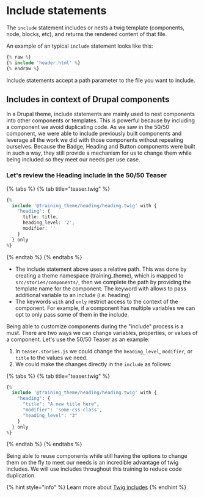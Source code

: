 # Include statements

The `include` statement includes or nests a twig template (components, node, blocks, etc), and returns the rendered content of that file.

An example of an typical `include` statement looks like this:

```php
{% raw %}
{% include 'header.html' %}
{% endraw %}
```

Include statements accept a path parameter to the file you want to include.

## Includes in context of Drupal components

In a Drupal theme, include statements are mainly used to nest components into other components or templates. This is powerful because by including a component we avoid duplicating code. As we saw in the 50/50 component, we were able to include previously built components and leverage all the work we did with those components without repeating ourselves. Because the Badge, Heading and Button components were built in such a way, they still provide a mechanism for us to change them while being included so they meet our needs per use case.

### Let's review the Heading include in the 50/50 Teaser

{% tabs %}
{% tab title="teaser.twig" %}
```php
{%
  include '@training_theme/heading/heading.twig' with {
    "heading": {
      title: title,
      heading_level: '2',
      modifier: ''
    }
  } only
%}
```
{% endtab %}
{% endtabs %}

* The include statement above uses a relative path. This was done by creating a theme namespace (training\_theme), which is mapped to `src/stories/components/`, then we complete the path by providing the template name for the component. The keyword with allows to pass additional variable to an include (i.e. heading)
* The keywords `with` and `only` restrict access to the context of the component. For example, if a component has multiple variables we can opt to only pass some of them in the include.

Being able to customize components during the "include" process is a must. There are two ways we can change variables, properties, or values of a component. Let's use the 50/50 Teaser as an example:

1. In `teaser.stories.js` we could change the `heading_level`, `modifier`, or `title` to the values we need.
2. We could make the changes directly in the `include` as follows:

{% tabs %}
{% tab title="teaser.twig" %}
```php
{%
  include '@training_theme/heading/heading.twig' with {
    "heading": {
      "title": "A new title here",
      "modifier": 'some-css-class',
      "heading_level": "3"
    }
  } only
%}
```
{% endtab %}
{% endtabs %}

Being able to reuse components while still having the options to change them on the fly to meet our needs is an incredible advantage of twig includes. We will use includes throughout this training to reduce code duplication.

{% hint style="info" %}
Learn more about [Twig includes](https://twig.symfony.com/doc/3.x/tags/include.html)
{% endhint %}
